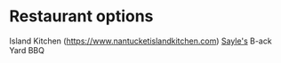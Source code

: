 # Restaurant options
Island Kitchen (https://www.nantucketislandkitchen.com)
[Sayle's](https://www.saylesseafood.com/take-out.html)
B-ack Yard BBQ
